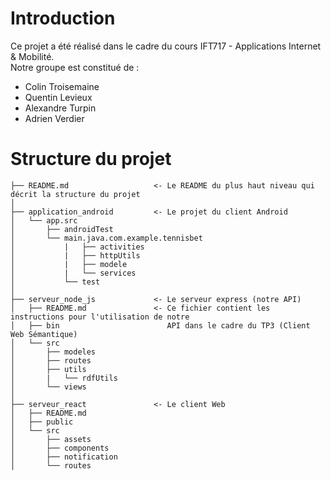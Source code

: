 # Introduction
Ce projet a été réalisé dans le cadre du cours IFT717 - Applications Internet & Mobilité.<br/>
Notre groupe est constitué de :
 - Colin Troisemaine
 - Quentin Levieux
 - Alexandre Turpin
 - Adrien Verdier

# Structure du projet

    ├── README.md                   <- Le README du plus haut niveau qui décrit la structure du projet
    │
    ├── application_android         <- Le projet du client Android
    │   └── app.src
    │       ├── androidTest
    │       └── main.java.com.example.tennisbet
    │           |   ├── activities
    │           |   ├── httpUtils
    │           |   ├── modele
    │           |   └── services
    │           └── test
    │
    ├── serveur_node_js             <- Le serveur express (notre API)
    │   ├── README.md               <- Ce fichier contient les instructions pour l'utilisation de notre
    │   ├── bin                        API dans le cadre du TP3 (Client Web Sémantique)
    │   └── src
    │       ├── modeles
    │       ├── routes
    │       ├── utils
    │       |   └── rdfUtils
    │       └── views
    │
    ├── serveur_react               <- Le client Web
    │   ├── README.md
    │   ├── public
    │   └── src
    │       ├── assets
    │       ├── components
    │       ├── notification
    │       └── routes
